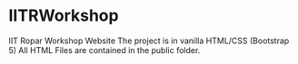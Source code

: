 # IITRWorkshop
IIT Ropar Workshop Website
The project is in vanilla HTML/CSS (Bootstrap 5)
All HTML Files are contained in the public folder.
